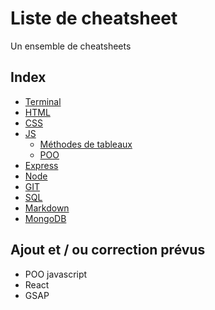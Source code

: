 # Liste de cheatsheet

Un ensemble de cheatsheets

## Index

- [Terminal](/Terminal/Terminal.md)
- [HTML](/HTML/HTML.md)
- [CSS](/CSS/CSS.md)
- [JS](/Javascript/JS.md)
  - [Méthodes de tableaux](/Javascript/Méthodes%20de%20tableaux.md)
  - [POO](/Javascript/POO.md)
- [Express](/express/Express.md)
- [Node](/Node/Node.md)
- [GIT](/GIT/GIT.md)
- [SQL](/SQL/SQL.md)
- [Markdown](/Markdown/Markdown.md)
- [MongoDB](/MongoDB/Mongo.md)

## Ajout et / ou correction prévus

- POO javascript
- React
- GSAP
